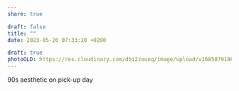 ```yaml
---
share: true

draft: false
title: ""
date: 2023-05-26 07:33:20 +0200

draft: true
photoOLD: https://res.cloudinary.com/dbi2zounq/image/upload/v1685079186/igdautzrtoadexzdlbhs.jpg
---
```


90s aesthetic on pick-up day
